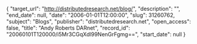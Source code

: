 {
  "target_url": "http://distributedresearch.net/blog/", 
  "description": "", 
  "end_date": null, 
  "date": "2006-01-01T12:00:00", 
  "slug": 31260762, 
  "subject": "Blogs", 
  "publisher": "distributedresearch.net", 
  "open_access": false, 
  "title": "Andy Roberts DARnet", 
  "record_id": "20060101T120000/i5Mr3CGqXdl99NenGrFgmg==", 
  "start_date": null
}

